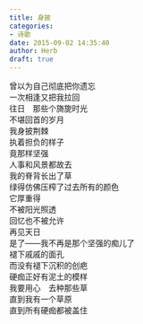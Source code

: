 ```yaml
---  
title: 身披  
categories:  
- 诗歌  
date: 2015-09-02 14:35:40  
author: Herb  
draft: true
---    
```

曾以为自己彻底把你遗忘    
一次相逢又把我拉回    
往日　那些个旖旎时光    
不堪回首的岁月    
我身披荆棘    
执着担负的样子    
竟那样坚强    
人事和风景都故去    
我的脊背长出了草    
绿得仿佛压榨了过去所有的颜色    
它厚重得    
不被阳光照透    
回忆也不被允许    
再见天日    
是了——我不再是那个坚强的痴儿了    
褪下戚戚的面孔    
而没有褪下沉积的创疤    
硬痂正好有泥土的模样    
我要用心　去种那些草    
直到我有一个草原    
直到所有硬痂都被盖住